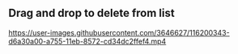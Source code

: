 ## Drag and drop to delete from list

https://user-images.githubusercontent.com/3646627/116200343-d6a30a00-a755-11eb-8572-cd34dc2ffef4.mp4
